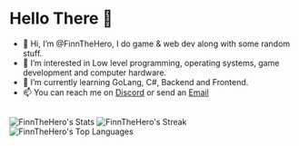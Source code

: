# Hello There 👋 

- 👋 Hi, I’m @FinnTheHero, I do game & web dev along with some random stuff.
- 👀 I’m interested in Low level programming, operating systems, game development and computer hardware.
- 🌱 I’m currently learning GoLang, C#, Backend and Frontend.
- 📫 You can reach me on [Discord](https://discordapp.com/users/605852216162779146) or send an [Email](mailto:aleksandre.nozadze.1@iliauni.edu.ge)
##

![FinnTheHero's Stats](https://github-readme-stats.vercel.app/api?username=FinnTheHero&theme=tokyonight&show_icons=true&hide_border=true&count_private=true)
![FinnTheHero's Streak](https://github-readme-streak-stats.herokuapp.com/?user=FinnTheHero&theme=tokyonight&hide_border=true)
![FinnTheHero's Top Languages](https://github-readme-stats.vercel.app/api/top-langs/?username=FinnTheHero&theme=tokyonight&show_icons=true&hide_border=true&layout=compact)
